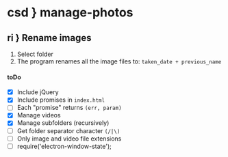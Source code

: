 # csd } manage-photos

## ri } Rename images
1. Select folder
2. The program renames all the image files to: `taken_date + previous_name`

#### toDo

- [x] Include jQuery
- [x] Include promises in `index.html`
- [ ] Each "promise" returns `(err, param)`
- [x] Manage videos
- [x] Manage subfolders (recursively)
- [ ] Get folder separator character `(/|\)`
- [ ] Only image and video file extensions
- [ ] require('electron-window-state');